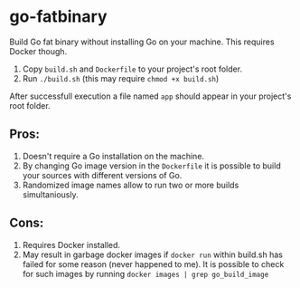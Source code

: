 # go-fatbinary

Build Go fat binary without installing Go on your machine.
This requires Docker though.

1. Copy `build.sh` and `Dockerfile` to your project's root folder.
2. Run `./build.sh` (this may require `chmod +x build.sh`)

After successfull execution a file named `app` should appear in your project's root folder.

## Pros:
1. Doesn't require a Go installation on the machine.
2. By changing Go image version in the `Dockerfile` it is possible to build your sources with different versions of Go.
3. Randomized image names allow to run two or more builds simultaniously.

## Cons:
1. Requires Docker installed.
2. May result in garbage docker images if `docker run` within build.sh has failed for some reason (never happened to me). It is possible to check for such images by running `docker images | grep go_build_image`
